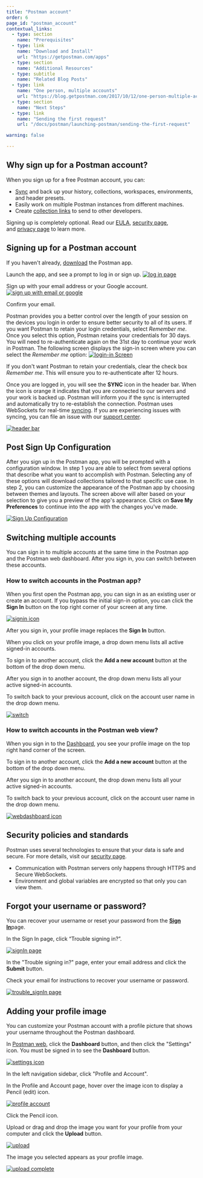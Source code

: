 ```yaml
---
title: "Postman account"
order: 6
page_id: "postman_account"
contextual_links:
  - type: section
    name: "Prerequisites"
  - type: link
    name: "Download and Install"
    url: "https://getpostman.com/apps"
  - type: section
    name: "Additional Resources"
  - type: subtitle
    name: "Related Blog Posts"
  - type: link
    name: "One person, multiple accounts"
    url: "https://blog.getpostman.com/2017/10/12/one-person-multiple-accounts/?_ga=2.230294746.754547870.1571851340-1454169035.1570491567"
  - type: section
    name: "Next Steps"
  - type: link
    name: "Sending the first request"
    url: "/docs/postman/launching-postman/sending-the-first-request"

warning: false

---
```


## Why sign up for a Postman account?

When you sign up for a free Postman account, you can:

* [Sync](/docs/postman/launching-postman/syncing/) and back up your history, collections, workspaces, environments, and header presets.
* Easily work on multiple Postman instances from different machines.
* Create [collection links](/docs/postman/collections/sharing-collections/) to send to other developers.

Signing up is completely optional. Read our [EULA](https://www.getpostman.com/licenses/postman_base_app), [security page](https://www.getpostman.com/security), and [privacy page](https://www.getpostman.com/licenses/privacy) to learn more.

## Signing up for a Postman account

If you haven't already, [download](https://www.getpostman.com/downloads/) the Postman app.

Launch the app, and see a prompt to log in or sign up.
    [![log in page](https://assets.postman.com/postman-docs/59135838.png)](https://assets.postman.com/postman-docs/59135838.png)  

Sign up with your email address or your Google account.
    [![sign up with email or google](https://assets.postman.com/postman-docs/signUp.png)](https://assets.postman.com/postman-docs/signUp.png)  

Confirm your email.

Postman provides you a better control over the length of your session on the devices you login in order to ensure better security to all of its users. If you want Postman to retain your login credentials, select *Remember me*. Once you select this option, Postman retains your credentials for 30 days. You will need to re-authenticate again on the 31st day to continue your work in Postman. The following screen displays the sign-in screen where you can select the *Remember me* option:
    [![login-in Screen](https://assets.postman.com/postman-docs/login-screen-1778.png)](https://assets.postman.com/postman-docs/login-screen-1778.png)

If you don't want Postman to retain your credentials, clear the check box *Remember me*. This will ensure you to re-authenticate after 12 hours.

Once you are logged in, you will see the **SYNC** icon in the header bar. When the icon is orange it indicates that you are connected to our servers and your work is backed up. Postman will inform you if the sync is interrupted and automatically try to re-establish the connection. Postman uses WebSockets for real-time [syncing](/docs/postman/launching-postman/syncing/). If you are experiencing issues with syncing, you can file an issue with our [support center](https://support.getpostman.com/hc/en-us).

[![header bar](https://assets.postman.com/postman-docs/postman+header+sync+5-10-18.png)](https://assets.postman.com/postman-docs/postman+header+sync+5-10-18.png)

## Post Sign Up Configuration

After you sign up in the Postman app, you will be prompted with a configuration window. In step 1 you are able to select from several options that describe what you want to accomplish with Postman. Selecting any of these options will download collections tailored to that specific use case. In step 2, you can customize the appearance of the Postman app by choosing between themes and layouts. The screen above will alter based on your selection to give you a preview of the app's appearance. Click on **Save My Preferences** to continue into the app with the changes you've made.

[![Sign Up Configuration](https://assets.postman.com/postman-docs/docs6.1update/Screen+Shot+2018-05-09+at+6.13.04+PM.png)](https://assets.postman.com/postman-docs/docs6.1update/Screen+Shot+2018-05-09+at+6.13.04+PM.png)

## Switching multiple accounts

You can sign in to multiple accounts at the same time in the Postman app and the Postman web dashboard. After you sign in, you can switch between these accounts.

### How to switch accounts in the Postman app?

When you first open the Postman app, you can sign in as an existing user or create an account.
If you bypass the initial sign-in option, you can click the **Sign In** button on the top right corner of your screen at any time.

[![signin icon](https://assets.postman.com/postman-docs/WS-basic-white.png)](https://assets.postman.com/postman-docs/WS-basic-white.png)

After you sign in, your profile image replaces the **Sign In** button.

When you click on your profile image, a drop down menu lists all active signed-in accounts.

To sign in to another account, click the **Add a new account** button at the bottom of the drop down menu.

After you sign in to another account, the drop down menu lists all your active signed-in accounts.

To switch back to your previous account, click on the account user name in the drop down menu.

[![switch](https://assets.postman.com/postman-docs/WS-switchProfiles-app-white1.png)](https://assets.postman.com/postman-docs/WS-switchProfiles-app-white1.png)

### How to switch accounts in the Postman web view?

When you sign in to the [Dashboard](https://go.postman.co/me/collections), you see your profile image on the top right hand corner of the screen.  

To sign in to another account, click the **Add a new account** button at the bottom of the drop down menu.

After you sign in to another account, the drop down menu lists all your active signed-in accounts.

To switch back to your previous account, click on the account user name in the drop down menu.

[![webdashboard icon](https://assets.postman.com/postman-docs/WS-switchProfiles-webDashboard-2.png)](https://assets.postman.com/postman-docs/WS-switchProfiles-webDashboard-2.png)

## Security policies and standards

Postman uses several technologies to ensure that your data is safe and secure. For more details, visit our [security page](https://www.getpostman.com/security).

* Communication with Postman servers only happens through HTTPS and Secure WebSockets.
* Environment and global variables are encrypted so that only you can view them.

## Forgot your username or password?

You can recover your username or reset your password from the [**Sign In**](https://identity.getpostman.com/login)page.

In the Sign In page, click “Trouble signing in?”.

[![signIn page](https://assets.postman.com/postman-docs/WS-SignInPage1-a.png)](https://assets.postman.com/postman-docs/WS-SignInPage1-a.png)

In the "Trouble signing in?" page, enter your email address and click the **Submit** button.

Check your email for instructions to recover your username or password.

[![trouble_signIn page](https://assets.postman.com/postman-docs/WS-signIn_trouble.png)](https://assets.postman.com/postman-docs/WS-signIn_trouble.png)

## Adding your profile image

You can customize your Postman account with a profile picture that shows your username throughout the Postman dashboard.

In [Postman web](https://www.getpostman.com/), click the **Dashboard** button, and then click the "Settings" icon. You must be signed in to see the **Dashboard** button.

[![settings icon](https://assets.postman.com/postman-docs/settings-icon.png)](https://assets.postman.com/postman-docs/settings-icon.png)

In the left navigation sidebar, click "Profile and Account".

In the Profile and Account page, hover over the image icon to display a Pencil (edit) icon.

[![profile account](https://assets.postman.com/postman-docs/WS-profile-account-page2.png)](https://assets.postman.com/postman-docs/WS-profile-account-page2.png)

Click the Pencil icon.

Upload or drag and drop the image you want for your profile from your computer and click the **Upload** button.

[![upload](https://assets.postman.com/postman-docs/WS-upload-image1.png)](https://assets.postman.com/postman-docs/WS-upload-image1.png)

The image you selected appears as your profile image.

[![upload complete](https://assets.postman.com/postman-docs/WS-profile-pic-complete1-a.png)](https://assets.postman.com/postman-docs/WS-profile-pic-complete1-a.png)
